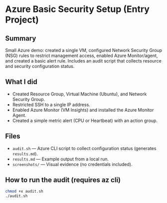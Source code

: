 # Azure Basic Security Setup (Entry Project)

## Summary
Small Azure demo: created a single VM, configured Network Security Group (NSG) rules to restrict management access, enabled Azure Monitor/agent, and created a basic alert rule. Includes an audit script that collects resource and security configuration status.

## What I did
- Created Resource Group, Virtual Machine (Ubuntu), and Network Security Group.
- Restricted SSH to a single IP address.
- Enabled Azure Monitor (VM Insights) and installed the Azure Monitor Agent.
- Created a simple metric alert (CPU or Heartbeat) with an action group.

## Files
- `audit.sh` — Azure CLI script to collect configuration status (generates `results.md`).
- `results.md` — Example output from a local run.
- `screenshots/` — Visual evidence (no credentials included).

## How to run the audit (requires az cli)
```bash
chmod +x audit.sh
./audit.sh
